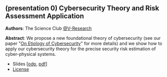 ## (presentation 0) Cybersecurity Theory and Risk Assessment Application

**Authors**: The Science Club [@V-Research](http://v-research.it)

**Abstract**: We propose a new foundational theory of cybersecurity (see our
paper "[On Etiology of Cybersecurity](../reports/paper_0)" for more details)
and we show how to apply our cybersecurity theory for the
precise security risk estimation of cyber-physical systems.

- Slides \[[odp](../presentations/presentation_0.odp), [pdf](../presentations/presentation_0.odp)\]
- [License](./LICENSE.md)
